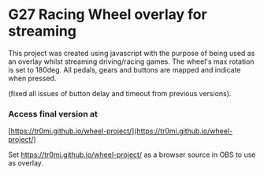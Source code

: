 # G27 Racing Wheel overlay for streaming

This project was created using javascript with the purpose of being used as an overlay whilst streaming driving/racing games. The wheel's max rotation is set to 180deg. All pedals, gears and buttons are mapped and indicate when pressed.

(fixed all issues of button delay and timeout from previous versions).

### Access final version at
[https://tr0mi.github.io/wheel-project/](https://tr0mi.github.io/wheel-project/)


Set https://tr0mi.github.io/wheel-project/ as a browser source in OBS to use as overlay.



